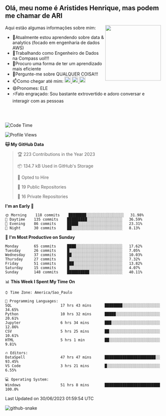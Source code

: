 ## Olá, meu nome é Aristides Henrique, mas podem me chamar de ARI

<div >
Aqui estão algumas informações sobre mim:<img align="right" height="180em" src="https://user-images.githubusercontent.com/97318481/177042589-45d62122-82a9-4a32-b3a7-87b322825b2f.png">
</div>

- 🌱Atualmente estou aprendendo sobre data & analytics (focado em engenharia de dados AWS)
- 👯Trabalhando como Engenheiro de Dados na Compass uol!!!
- 🤔Procuro uma forma de ter um aprendizado mais eficiente
- 💬Pergunte-me sobre QUALQUER COISA!!!
- 📫Como chegar até mim:
  <a href="https://www.instagram.com/aryhenry/" target="_blank">
  <img src="https://img.shields.io/badge/-Instagram-%23E4405F?style=for-the-badge&logo=instagram&logoColor=black" height="20px">
  </a>
  <a href="https://www.linkedin.com/in/aristides-henrique/" target="_blank">
  <img src="https://img.shields.io/badge/-LinkedIn-%230077B5?style=for-the-badge&logo=linkedin&logoColor=black" height="20px">
  </a> 
  <a href="mailto:arihenriqueuna@gmail.com">
  <img src="https://img.shields.io/badge/-Gmail-%23333?style=for-the-badge&logo=gmail&logoColor=white" height="20px">
  </a>
- 😄Pronomes: ELE
- ⚡Fato engraçado: Sou bastante extrovertido e adoro conversar e interagir com as pessoas
<br/>
<br/>


<!--START_SECTION:waka-->
![Code Time](http://img.shields.io/badge/Code%20Time-902%20hrs%2055%20mins-blue)

![Profile Views](http://img.shields.io/badge/Profile%20Views-2-blue)

**🐱 My GitHub Data** 

> 🏆 223 Contributions in the Year 2023
 > 
> 📦 134.7 kB Used in GitHub's Storage 
 > 
> 💼 Opted to Hire
 > 
> 📜 19 Public Repositories 
 > 
> 🔑 16 Private Repositories  
 > 
**I'm an Early 🐤** 

```text
🌞 Morning    118 commits    ████████░░░░░░░░░░░░░░░░░   31.98% 
🌇 Daytime    135 commits    █████████░░░░░░░░░░░░░░░░   36.59% 
🌃 Evening    86 commits     █████░░░░░░░░░░░░░░░░░░░░   23.31% 
🌙 Night      30 commits     ██░░░░░░░░░░░░░░░░░░░░░░░   8.13%

```
📅 **I'm Most Productive on Sunday** 

```text
Monday       65 commits     ████░░░░░░░░░░░░░░░░░░░░░   17.62% 
Tuesday      26 commits     █░░░░░░░░░░░░░░░░░░░░░░░░   7.05% 
Wednesday    37 commits     ██░░░░░░░░░░░░░░░░░░░░░░░   10.03% 
Thursday     27 commits     █░░░░░░░░░░░░░░░░░░░░░░░░   7.32% 
Friday       51 commits     ███░░░░░░░░░░░░░░░░░░░░░░   13.82% 
Saturday     15 commits     █░░░░░░░░░░░░░░░░░░░░░░░░   4.07% 
Sunday       148 commits    ██████████░░░░░░░░░░░░░░░   40.11%

```


📊 **This Week I Spent My Time On** 

```text
⌚︎ Time Zone: America/Sao_Paulo

💬 Programming Languages: 
SQL                      17 hrs 43 mins      ████████░░░░░░░░░░░░░░░░░   34.65% 
Python                   10 hrs 32 mins      █████░░░░░░░░░░░░░░░░░░░░   20.61% 
Jupyter                  6 hrs 34 mins       ███░░░░░░░░░░░░░░░░░░░░░░   12.86% 
CSV                      5 hrs 25 mins       ██░░░░░░░░░░░░░░░░░░░░░░░   10.61% 
HTML                     5 hrs 1 min         ██░░░░░░░░░░░░░░░░░░░░░░░   9.81%

🔥 Editors: 
DataSpell                47 hrs 47 mins      ███████████████████████░░   93.45% 
VS Code                  3 hrs 21 mins       █░░░░░░░░░░░░░░░░░░░░░░░░   6.55%

💻 Operating System: 
Windows                  51 hrs 8 mins       █████████████████████████   100.0%

```


 Last Updated on 30/06/2023 01:59:54 UTC
<!--END_SECTION:waka-->

<img alt="github-snake" src="https://github.com/AriHenrique/AriHenrique/blob/output/github-contribution-grid-snake-dark.svg" />

